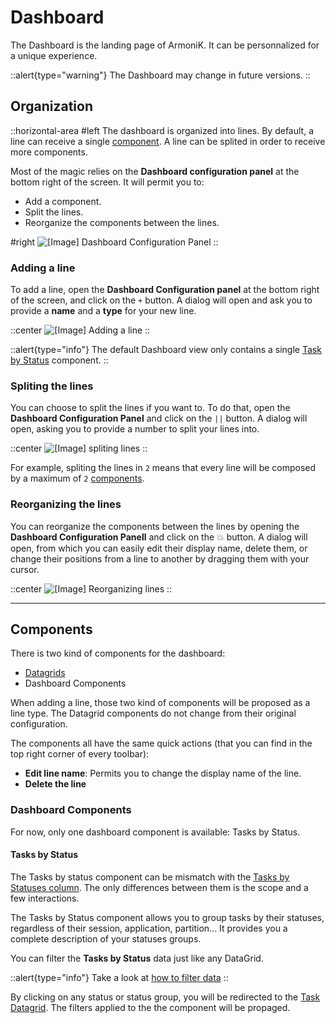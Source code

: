 # Dashboard

The Dashboard is the landing page of ArmoniK. It can be personnalized for a unique experience.

::alert{type="warning"}
The Dashboard may change in future versions.
::

## Organization

::horizontal-area
#left
The dashboard is organized into lines. By default, a line can receive a single [component](#components). A line can be splited in order to receive more components.

Most of the magic relies on the **Dashboard configuration panel** at the bottom right of the screen. It will permit you to:

- Add a component.
- Split the lines.
- Reorganize the components between the lines.

#right
![\[Image\] Dashboard Configuration Panel](/dashboard-configuration-panel.png)
::

### Adding a line

To add a line, open the **Dashboard Configuration panel** at the bottom right of the screen, and click on the `+` button. A dialog will open and ask you to provide a **name** and a **type** for your new line.

::center
![\[Image\] Adding a line](/armonik-add-line.png)
::

::alert{type="info"}
The default Dashboard view only contains a single [Task by Status](#tasks-by-status) component.
::

### Spliting the lines

You can choose to split the lines if you want to. To do that, open the **Dashboard Configuration Panel** and click on the `||` button. A dialog will open, asking you to provide a number to split your lines into.

::center
![\[Image\] spliting lines](/armonik-spliting-lines.png)
::

For example, spliting the lines in `2` means that every line will be composed by a maximum of `2` [components](#components).

### Reorganizing the lines

You can reorganize the components between the lines by opening the **Dashboard Configuration Panell** and click on the 💥 button. A dialog will open, from which you can easily edit their display name, delete them, or change their positions from a line to another by dragging them with your cursor.

::center
![\[Image\] Reorganizing lines](/armonik-reorganizing-lines.png)
::

---

## Components

There is two kind of components for the dashboard:
- [Datagrids](./6.DataGrids/1.introduction.md)
- Dashboard Components

When adding a line, those two kind of components will be proposed as a line type. The Datagrid components do not change from their original configuration.

The components all have the same quick actions (that you can find in the top right corner of every toolbar):

- **Edit line name**: Permits you to change the display name of the line.
- **Delete the line**

### Dashboard Components

For now, only one dashboard component is available: Tasks by Status.

#### Tasks by Status

The Tasks by status component can be mismatch with the [Tasks by Statuses column](./6.DataGrids/3.columns.md#tasks-by-statuses). The only differences between them is the scope and a few interactions.

The Tasks by Status component allows you to group tasks by their statuses, regardless of their session, application, partition... It provides you a complete description of your statuses groups.

You can filter the **Tasks by Status** data just like any DataGrid.

::alert{type="info"}
Take a look at [how to filter data](./6.DataGrids/6.filtering.md#how-filters-work)
::

By clicking on any status or status group, you will be redirected to the [Task Datagrid](./7.Data/4.Tasks.md). The filters applied to the the component will be propaged.